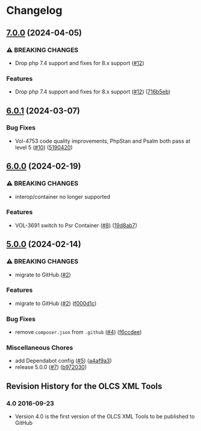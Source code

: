 # Changelog

## [7.0.0](https://github.com/dvsa/olcs-xmltools/compare/v6.0.1...v7.0.0) (2024-04-05)


### ⚠ BREAKING CHANGES

* Drop php 7.4 support and fixes for 8.x support ([#12](https://github.com/dvsa/olcs-xmltools/issues/12))

### Features

* Drop php 7.4 support and fixes for 8.x support ([#12](https://github.com/dvsa/olcs-xmltools/issues/12)) ([716b5eb](https://github.com/dvsa/olcs-xmltools/commit/716b5eb1ddd253cfb10af115bf666206754b3b66))

## [6.0.1](https://github.com/dvsa/olcs-xmltools/compare/v6.0.0...v6.0.1) (2024-03-07)


### Bug Fixes

* Vol-4753 code quality improvements, PhpStan and Psalm both pass at level 5 ([#10](https://github.com/dvsa/olcs-xmltools/issues/10)) ([5190420](https://github.com/dvsa/olcs-xmltools/commit/51904204161954fabaac56614258e239d33c4a68))

## [6.0.0](https://github.com/dvsa/olcs-xmltools/compare/v5.0.0...v6.0.0) (2024-02-19)


### ⚠ BREAKING CHANGES

* interop/container no longer supported

### Features

* VOL-3691 switch to Psr Container ([#8](https://github.com/dvsa/olcs-xmltools/issues/8)) ([19d8ab7](https://github.com/dvsa/olcs-xmltools/commit/19d8ab7563305ee357ed336526a48525b6d1e14d))

## [5.0.0](https://github.com/dvsa/olcs-xmltools/compare/v5.0.0...v5.0.0) (2024-02-14)


### ⚠ BREAKING CHANGES

* migrate to GitHub ([#2](https://github.com/dvsa/olcs-xmltools/issues/2))

### Features

* migrate to GitHub ([#2](https://github.com/dvsa/olcs-xmltools/issues/2)) ([f000d1c](https://github.com/dvsa/olcs-xmltools/commit/f000d1cabb03e9e491ddc0e0d7d43195577661e0))


### Bug Fixes

* remove `composer.json` from `.github` ([#4](https://github.com/dvsa/olcs-xmltools/issues/4)) ([f6ccdee](https://github.com/dvsa/olcs-xmltools/commit/f6ccdee5e7800cf103070ba003e9d6474aaa723b))


### Miscellaneous Chores

* add Dependabot config ([#5](https://github.com/dvsa/olcs-xmltools/issues/5)) ([a4af9a3](https://github.com/dvsa/olcs-xmltools/commit/a4af9a39abb408227882f4dc74c8353fed0d812f))
* release 5.0.0 ([#7](https://github.com/dvsa/olcs-xmltools/issues/7)) ([b972030](https://github.com/dvsa/olcs-xmltools/commit/b972030b340ba3b01cbe421fc0041841b6c3add9))

## Revision History for the OLCS XML Tools ### 4.0 2016-09-23 - Version 4.0 is the first version of the OLCS XML Tools to be published to GitHub
